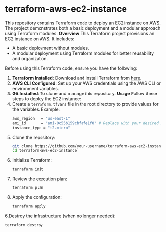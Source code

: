 # terraform-aws-ec2-instance
This repository contains Terraform code to deploy an EC2 instance on AWS. The project demonstrates both a basic deployment and a modular approach using Terraform modules.
**Overview**
This Terraform project provisions an EC2 instance on AWS. It includes:
- A basic deployment without modules.
- A modular deployment using Terraform modules for better reusability and organization.

Before using this Terraform code, ensure you have the following:
1. **Terraform Installed**: Download and install Terraform from [here](https://www.terraform.io/downloads.html).
2. **AWS CLI Configured**: Set up your AWS credentials using the AWS CLI or environment variables.
3. **Git Installed**: To clone and manage this repository.
**Usage**
Follow these steps to deploy the EC2 instance:
1. Create a `terraform.tfvars` file in the root directory to provide values for the variables. Example:
   ```bash
   aws_region   = "us-east-1"
   ami_id       = "ami-0c55b159cbfafe1f0" # Replace with your desired AMI ID
   instance_type = "t2.micro"
2. Clone the repository:
   ```bash
   git clone https://github.com/your-username/terraform-aws-ec2-instance.git
   cd terraform-aws-ec2-instance
3. Initialize Terraform:
   ```bash
   terraform init
4. Review the execution plan:
   ```bash
   terraform plan
5. Apply the configuration:
   ```bash
   terraform apply
6.Destroy the infrastructure (when no longer needed):
   ```bash
   terraform destroy
